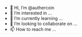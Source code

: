 - 👋 Hi, I’m @authercoin
- 👀 I’m interested in ...
- 🌱 I’m currently learning ...
- 💞️ I’m looking to collaborate on ...
- 📫 How to reach me ...

<!---
authercoin/authercoin is a ✨ special ✨ repository because its `README.md` (this file) appears on your GitHub profile.
You can click the Preview link to take a look at your changes.
--->
